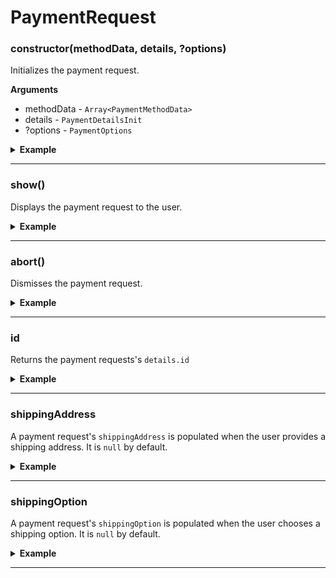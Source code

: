 # PaymentRequest
### constructor(methodData, details, ?options)
Initializes the payment request.

__Arguments__
- methodData - `Array<PaymentMethodData>`
- details - `PaymentDetailsInit`
- ?options - `PaymentOptions`

<details>
<summary><strong>Example</strong></summary>

```es6
const METHOD_DATA = [
  {
    supportedMethods: ['apple-pay'],
    data: {
      merchantIdentifier: 'merchant.com.your-app.namespace',
      supportedNetworks: ['visa', 'mastercard', 'amex'],
      countryCode: 'US',
      currencyCode: 'USD'
    }
  }
];

const DETAILS = {
  id: 'demo',
  displayItems: [
    {
      label: 'Movie Ticket',
      amount: { currency: 'USD', value: '15.00' }
    },
    {
      label: 'Shipping',
      amount: { currency: 'USD', value: '0.00' }
    }
  ],
  total: {
    label: 'Merchant Name',
    amount: { currency: 'USD', value: '15.00' }
  },
  shippingOptions: [
    {
      id: 'economy',
      label: 'Economy Shipping',
      amount: { currency: 'USD', value: '0.00' },
      detail: 'Arrives in 3-5 days',
      selected: true
    },
    {
      id: 'express',
      label: 'Express Shipping',
      amount: { currency: 'USD', value: '5.00' },
      detail: 'Arrives tomorrow'
    }
  ]
};

const OPTIONS = {
  requestPayerName: true,
  requestPayerPhone: true,
  requestPayerEmail: true,
  requestShipping: true
};

const paymentRequest = new PaymentRequest(METHOD_DATA, DETAILS, OPTIONS);
```

</details>

---

### show()
Displays the payment request to the user.

<details>
<summary><strong>Example</strong></summary>

```es6
paymentRequest
  .show()
  .then(paymentResponse => chargePaymentResponse(paymentResponse));
```

</details>

---

### abort()
Dismisses the payment request.

<details>
<summary><strong>Example</strong></summary>

```es6
paymentRequest.abort();
```

</details>

---

### id
Returns the payment requests's `details.id`

<details>
<summary><strong>Example</strong></summary>

```es6
console.log(paymentRequest.id); // demo
```

</details>

---

### shippingAddress
A payment request's `shippingAddress` is populated when the user provides a shipping address. It is `null` by default.

<details>
<summary><strong>Example</strong></summary>

```es6
console.log(paymentRequest.shippingAddress); // null
```

</details>

---

### shippingOption
A payment request's `shippingOption` is populated when the user chooses a shipping option. It is `null` by default.

<details>
<summary><strong>Example</strong></summary>

```es6
console.log(paymentRequest.shippingOption); // economy
```

</details>

---
